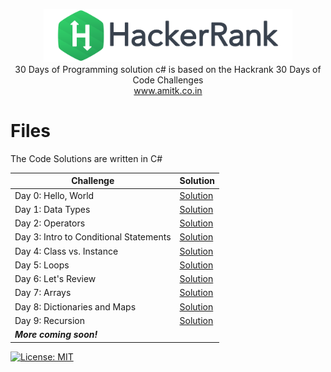<p align="center">
    <a href="https://www.hackerrank.com/amitkk1">
        <img height=85 src="https://raw.githubusercontent.com/AmitKKhanchandani/30-Days-of-Programming-solution-c-/master/hackerrank.svg">
    </a>
    <br>30 Days of Programming solution c# is based on the Hackrank 30 Days of Code Challenges
    <br><a href="http://www.amitk.co.in">www.amitk.co.in</a>
</p>


# Files

The Code Solutions are written in C#

|Challenge| Solution |
|--|--|
|Day 0: Hello, World  | [Solution](https://github.com/AmitKKhanchandani/30-Days-of-Programming-solution-c-/blob/master/Day%200%20hello%20world.txt) |
| Day 1: Data Types | [Solution](https://github.com/AmitKKhanchandani/30-Days-of-Programming-solution-c-/blob/master/Day%201%20Data%20Types.txt) |
| Day 2: Operators | [Solution](https://github.com/AmitKKhanchandani/30-Days-of-Programming-solution-c-/blob/master/Day%202%20Operators.txt) |
| Day 3: Intro to Conditional Statements | [Solution](https://github.com/AmitKKhanchandani/30-Days-of-Programming-solution-c-/blob/master/Day%203%20Intro%20to%20Conditional%20Statements.txt) |
| Day 4: Class vs. Instance | [Solution](https://github.com/AmitKKhanchandani/30-Days-of-Programming-solution-c-/blob/master/Day%204%20Class%20vs.%20Instance.txt) |
| Day 5: Loops | [Solution](https://github.com/AmitKKhanchandani/30-Days-of-Programming-solution-c-/blob/master/Day%205%20Loops.txt) |
| Day 6: Let's Review | [Solution](https://github.com/AmitKKhanchandani/30-Days-of-Programming-solution-c-/blob/master/Day%206%20Let%27s%20Review.txt) |
| Day 7: Arrays | [Solution](https://github.com/AmitKKhanchandani/30-Days-of-Programming-solution-c-/blob/master/Day%207%20Arrays.txt) |
|Day 8: Dictionaries and Maps|[Solution](https://github.com/AmitKKhanchandani/30-Days-of-Programming-solution-c-/blob/master/Day%208%20Dictionaries%20and%20Maps.txt)|
|Day 9: Recursion|[Solution](https://github.com/AmitKKhanchandani/30-Days-of-Programming-solution-c-/blob/master/Day%209%20Recursion.txt)|
|***More coming soon!***||


[![License: MIT](https://img.shields.io/badge/License-MIT-yellow.svg)](https://opensource.org/licenses/MIT)